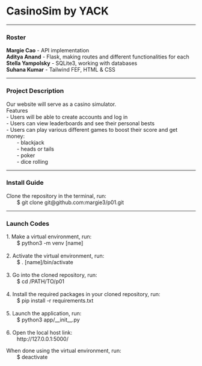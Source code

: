 <h1>CasinoSim by YACK</h1>

---

<h3>Roster</h3>
<b>Margie Cao</b> - API implementation <br>
<b>Aditya Anand</b> - Flask, making routes and different functionalities for each <br>
<b>Stella Yampolsky</b> - SQLite3, working with databases <br>
<b>Suhana Kumar</b> - Tailwind FEF, HTML & CSS <br>

---

<h3>Project Description</h3>
<p>Our website will serve as a casino simulator. <br>  
<b></b>Features</b> <br>
- Users will be able to create accounts and log in <br>
- Users can view leaderboards and see their personal bests <br>
- Users can play various different games to boost their score and get money: <br>
  - blackjack <br>
  - heads or tails <br>
  - poker <br>
  - dice rolling <br>

---

<h3>Install Guide</h3> </p>
<p> Clone the repository in the terminal, run: <br> 
  $ git clone git@github.com:margie3/p01.git <br>
</p>

---

<h3>Launch Codes</h3>
<p> 
    1. Make a virtual environment, run: <br>
  $ python3 -m venv [name] <br> <br>
    2. Activate the virtual environment, run: <br>
  $ . [name]/bin/activate <br> <br>
    3. Go into the cloned repository, run: <br> 
  $ cd /PATH/TO/p01 <br> <br>
    4. Install the required packages in your cloned repository, run: <br>
  $ pip install -r requirements.txt <br> <br>
    5. Launch the application, run: <br> 
  $ python3 app/__init__.py <br> <br>
    6. Open the local host link: <br>
  http://127.0.0.1:5000/

  When done using the virtual environment, run: <br>
  $ deactivate  
